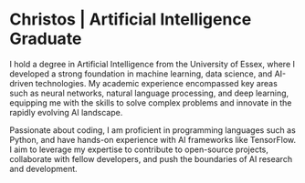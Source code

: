 # Christos | Artificial Intelligence Graduate
I hold a degree in Artificial Intelligence from the University of Essex, where I developed a strong 
foundation in machine learning, data science, and AI-driven technologies. My academic experience 
encompassed key areas such as neural networks, natural language processing, and deep learning, 
equipping me with the skills to solve complex problems and innovate in the rapidly evolving AI landscape.

Passionate about coding, I am proficient in programming languages such as Python, and have hands-on 
experience with AI frameworks like TensorFlow. I aim to leverage my expertise to contribute to 
open-source projects, collaborate with fellow developers, and push the boundaries of AI research and development.
